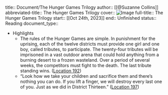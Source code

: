 title:: Document/The Hunger Games Trilogy
author:: [[@Suzanne Collins]]
abbreviated-title:: The Hunger Games Trilogy 
cover:: ![Image](https://images-na.ssl-images-amazon.com/images/I/41nphb8vbPL._SL200_.jpg)
full-title:: The Hunger Games Trilogy
start:: [[Oct 24th, 2023]]
end:: Unfinished
status:: Reading
document_type::

- Highlights
	- The rules of the Hunger Games are simple. In punishment for the uprising, each of the twelve districts must provide one girl and one boy, called tributes, to participate. The twenty-four tributes will be imprisoned in a vast outdoor arena that could hold anything from a burning desert to a frozen wasteland. Over a period of several weeks, the competitors must fight to the death. The last tribute standing wins. ([Location 192](https://readwise.io/to_kindle?action=open&asin=B004XJRQUQ&location=192))
	- “Look how we take your children and sacrifice them and there’s nothing you can do. If you lift a finger, we will destroy every last one of you. Just as we did in District Thirteen.” ([Location 197](https://readwise.io/to_kindle?action=open&asin=B004XJRQUQ&location=197))